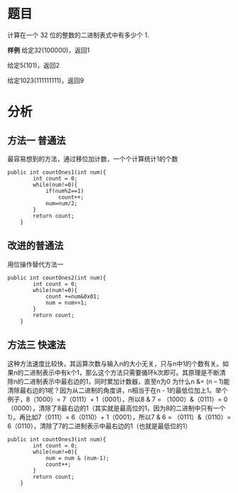 # 题目
计算在一个 32 位的整数的二进制表式中有多少个 1.

**样例**
给定32(100000)，返回1

给定5(101)，返回2

给定1023(111111111)，返回9

# 分析

## 方法一 普通法
最容易想到的方法，通过移位加计数，一个个计算统计1的个数
```
public int countOnes1(int num){
        int count = 0;
        while(num!=0){
            if(num%2==1)
                count++;
            num=num/2;
        }
        return count;
    }
```
## 改进的普通法
用位操作替代方法一
```
public int countOnes2(int num){
        int count = 0;
        while(num!=0){
            count +=num&0x01;
            num = num>>1;
        }
        return count;
    }
```

## 方法三 快速法
这种方法速度比较快，其运算次数与输入n的大小无关，只与n中1的个数有关。如果n的二进制表示中有k个1，那么这个方法只需要循环k次即可。其原理是不断清除n的二进制表示中最右边的1，同时累加计数器，直至n为0
为什么n &= (n – 1)能清除最右边的1呢？因为从二进制的角度讲，n相当于在n - 1的最低位加上1。举个例子，8（1000）= 7（0111）+ 1（0001），所以8 & 7 = （1000）&（0111）= 0（0000），清除了8最右边的1（其实就是最高位的1，因为8的二进制中只有一个1）。再比如7（0111）= 6（0110）+ 1（0001），所以7 & 6 = （0111）&（0110）= 6（0110），清除了7的二进制表示中最右边的1（也就是最低位的1）
```
public int countOnes3(int num){
        int count = 0;
        while(num!=0){
            num = num & (num-1);
            count++;
        }
        return count;
    }
```
